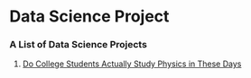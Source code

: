 # Data Science Project

### A List of Data Science Projects 

1. [Do College Students Actually Study Physics in These Days](https://github.com/kh4vv/Data-Science-Project/tree/origin/Project1)

